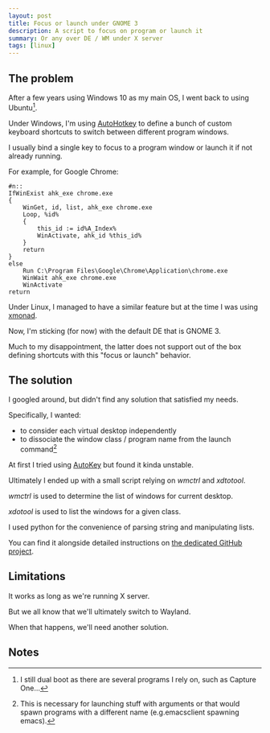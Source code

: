 ```yaml
---
layout: post
title: Focus or launch under GNOME 3
description: A script to focus on program or launch it
summary: Or any over DE / WM under X server
tags: [linux]
---
```



## The problem

After a few years using Windows 10 as my main OS, I went back to using Ubuntu[^1].

Under Windows, I'm using [AutoHotkey](https://www.autohotkey.com/) to define a bunch of custom keyboard shortcuts to switch between different program windows.

I usually bind a single key to focus to a program window or launch it if not already running.

For example, for Google Chrome:

```
#n::
IfWinExist ahk_exe chrome.exe
{
	WinGet, id, list, ahk_exe chrome.exe
	Loop, %id%
	{
	    this_id := id%A_Index%
		WinActivate, ahk_id %this_id%
	}
	return
}
else
	Run C:\Program Files\Google\Chrome\Application\chrome.exe
	WinWait ahk_exe chrome.exe
	WinActivate
return
```

Under Linux, I managed to have a similar feature but at the time I was using [xmonad](https://xmonad.org/).

Now, I'm sticking (for now) with the default DE that is GNOME 3.

Much to my disappointment, the latter does not support out of the box defining shortcuts with this "focus or launch" behavior.


## The solution

I googled around, but didn't find any solution that satisfied my needs.

Specifically, I wanted:

 - to consider each virtual desktop independently
 - to dissociate the window class / program name from the launch command[^2]

At first I tried using [AutoKey](https://github.com/autokey/autokey) but found it kinda unstable.

Ultimately I ended up with a small script relying on _wmctrl_ and _xdtotool_.

_wmctrl_ is used to determine the list of windows for current desktop.

_xdotool_ is used to list the windows for a given class.

I used python for the convenience of parsing string and manipulating lists.

You can find it alongside detailed instructions on [the dedicated GitHub project](https://github.com/p3r7/focus-or-launch).


## Limitations

It works as long as we're running X server.

But we all know that we'll ultimately switch to Wayland.

When that happens, we'll need another solution.


## Notes

[^1]: I still dual boot as there are several programs I rely on, such as Capture One...
[^2]: This is necessary for launching stuff with arguments or that would spawn programs with a different name (e.g.emacsclient spawning emacs).
